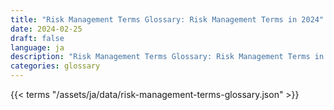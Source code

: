 ```yaml
---
title: "Risk Management Terms Glossary: Risk Management Terms in 2024"  
date: 2024-02-25
draft: false
language: ja
description: "Risk Management Terms Glossary: Risk Management Terms in 2024 | Risk Management Terms Glossary"
categories: glossary
---
```


{{< terms "/assets/ja/data/risk-management-terms-glossary.json" >}}